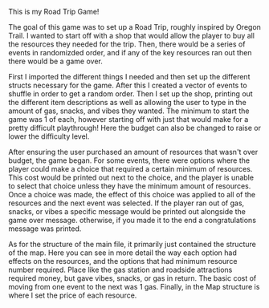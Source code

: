 This is my Road Trip Game!

The goal of this game was to set up a Road Trip, roughly inspired by Oregon Trail. I wanted to start off with a shop that would
allow the player to buy all the resources they needed for the trip. Then, there would be a series of events in randomizded order,
and if any of the key resources ran out then there would be a game over.

First I imported the different things I needed and then set up the different structs necessary for the game. After this I 
created a vector of events to shuffle in order to get a random order. Then I set up the shop, printing out the different
item descriptions as well as allowing the user to type in the amount of gas, snacks, and vibes they wanted. The minimum to start
the game was 1 of each, however starting off with just that would make for a pretty difficult playthrough! Here the budget can also
be changed to raise or lower the difficulty level.

After ensuring the user purchased an amount of resources that wasn't over budget, the game began. For some events, there were options
where the player could make a choice that required a certain minimum of resources. This cost would be printed out next to the choice,
and the player is unable to select that choice unless they have the minimum amount of resources. Once a choice was made, the effect
of this choice was applied to all of the resources and the next event was selected. If the player ran out of gas, snacks, or vibes 
a specific message would be printed out alongside the game over message. otherwise, if you made it to the end a congratulations message
was printed.

As for the structure of the main file, it primarily just contained the structure of the map. Here you can see in more detail
the way each option had effects on the resources, and the options that had minimum resource number required. Place like the gas
station and roadside attractions required money, but gave vibes, snacks, or gas in return. The basic cost of moving from one event
to the next was 1 gas. Finally, in the Map structure is where I set the price of each resource.
